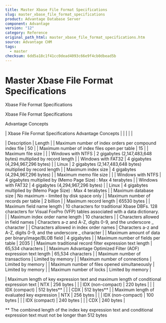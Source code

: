 ```yaml
---
title: Master Xbase File Format Specifications
slug: master_xbase_file_format_specifications
product: Advantage Database Server
component: Advantage
version: "12"
category: Reference
original_path_html: master_xbase_file_format_specifications.htm
source: Advantage CHM
tags:
  - master
checksum: 6dd5a18c1f41cc0dead4093c66e9f4cb0dbead5b
---
```


# Master Xbase File Format Specifications

Xbase File Format Specifications

Xbase File Format Specifications

Advantage Concepts

| Xbase File Format Specifications  Advantage Concepts |  |  |  |  |

| Description | Length |
| Maximum number of index orders per compound index file | 50 |
| Maximum number of index files open per table | 15 |
| Maximum file size |  |
| Windows with NTFS | 2 gigabytes (2,147,483,648 bytes) multiplied by record length |
| Windows with FAT32 | 4 gigabytes (4,294,967,296 bytes) |
| Linux | 2 gigabytes (2,147,483,648 bytes) multiplied by record length |
| Maximum index size | 4 gigabytes (4,294,967,296 bytes) |
| Maximum memo file size |  |
| Windows with NTFS | 4 gigabytes multiplied by (Memo Page Size) : Max 4 terabytes |
| Windows with FAT32 | 4 gigabytes (4,294,967,296 bytes) |
| Linux | 4 gigabytes multiplied by (Memo Page Size) : Max 4 terabytes |
| Maximum database size | No maximum - limited by disk space only |
| Maximum number of records per table | 2 billion |
| Maximum record length | 65530 bytes |
| Maximum field name length | 10 characters for traditional Xbase DBFs. 128 characters for Visual FoxPro (VFP) tables associated with a data dictionary. |
| Maximum index order name length | 10 characters |
| Characters allowed in field names | Characters a-z and A-Z, digits 0-9, and the underscore \_ character |
| Characters allowed in index order names | Characters a-z and A-Z, digits 0-9, and the underscore \_ character |
| Maximum amount of data per binary/image/BLOB field | 4 gigabytes |
| Maximum number of fields per table | 2035 |
| Maximum traditional record filter expression text length | 65,534 characters |
| Maximum Advantage Optimized Filter (AOF) expression text length | 65,534 characters |
| Maximum number of transactions | Limited by memory |
| Maximum number of connections | Limited by memory |
| Maximum number of files opened simultaneously | Limited by memory |
| Maximum number of locks | Limited by memory |

| Maximum length of key expression text and maximum length of conditional expression text | NTX | 256 bytes |
|  | IDX (non-compact) | 220 bytes |
|  | IDX (compact) | 512 bytes\*\* |
|  | CDX | 512 bytes\*\* |
| Maximum length of evaluated key expression | NTX | 256 bytes |
|  | IDX (non-compact) | 100 bytes |
|  | IDX (compact) | 240 bytes |
|  | CDX | 240 bytes |

\*\* The combined length of the index key expression text and conditional expression text must not be longer than 512 bytes
